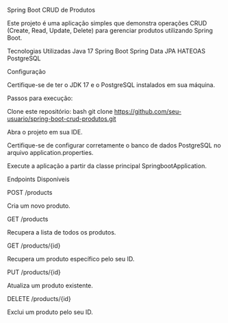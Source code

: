 Spring Boot CRUD de Produtos

Este projeto é uma aplicação simples que demonstra operações CRUD (Create, Read, Update, Delete) para gerenciar produtos utilizando Spring Boot.

Tecnologias Utilizadas
Java 17
Spring Boot
Spring Data JPA
HATEOAS
PostgreSQL

Configuração

Certifique-se de ter o JDK 17 e o PostgreSQL instalados em sua máquina.

Passos para execução:

Clone este repositório:
bash
git clone https://github.com/seu-usuario/spring-boot-crud-produtos.git

Abra o projeto em sua IDE.

Certifique-se de configurar corretamente o banco de dados PostgreSQL no arquivo application.properties.

Execute a aplicação a partir da classe principal SpringbootApplication.

Endpoints Disponíveis

POST /products

Cria um novo produto.

GET /products

Recupera a lista de todos os produtos.

GET /products/{id}

Recupera um produto específico pelo seu ID.

PUT /products/{id}

Atualiza um produto existente.

DELETE /products/{id}

Exclui um produto pelo seu ID.
